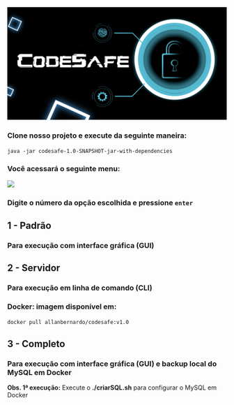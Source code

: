 <img src="/img/CodeSafe.jpg">

### Clone nosso projeto e execute da seguinte maneira:

```java -jar codesafe-1.0-SNAPSHOT-jar-with-dependencies```

### Você acessará o seguinte menu:

<img src="/img/main.png">

### Digite o número da opção escolhida e pressione ```enter```

## **1 - Padrão**
### Para execução com interface gráfica (GUI)

## **2 - Servidor**
### Para execução em linha de comando (CLI)
### Docker: imagem disponível em:
```docker pull allanbernardo/codesafe:v1.0```

## **3 - Completo**
### Para execução com interface gráfica (GUI) e backup local do MySQL em Docker
**Obs. 1ª execução:** Execute o **./criarSQL.sh** para configurar o MySQL em Docker